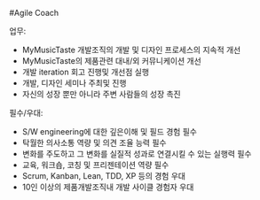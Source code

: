 #Agile Coach

업무:
- MyMusicTaste 개발조직의 개발 및 디자인 프로세스의 지속적 개선 
- MyMusicTaste의 제품관련 대내/외 커뮤니케이션 개선
- 개발 iteration 회고 진행및 개선점 실행
- 개발, 디자인 세미나 주최및 진행 
- 자신의 성장 뿐만 아니라 주변 사람들의 성장 촉진 

필수/우대:
- S/W engineering에 대한 깊은이해 및 필드 경험 필수
- 탁월한 의사소통 역량 및 의견 조율 능력 필수
- 변화를 주도하고 그 변화를 실질적 성과로 연결시킬 수 있는 실행력 필수
- 교육, 워크숍, 코칭 및 프리젠테이션 역량 필수
- Scrum, Kanban, Lean, TDD, XP 등의 경험 우대  
- 10인 이상의 제품개발조직내 개발 사이클 경험자 우대 
